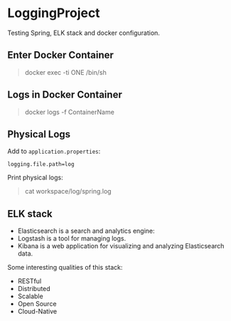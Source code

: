 # LoggingProject
Testing Spring, ELK stack and docker configuration.

## Enter Docker Container

> docker exec -ti ONE /bin/sh

## Logs in Docker Container

> docker logs -f ContainerName

## Physical Logs

Add to `application.properties`:
```
logging.file.path=log
```

Print physical logs:
> cat workspace/log/spring.log

## ELK stack

- Elasticsearch is a search and analytics engine:
- Logstash is a tool for managing logs.
- Kibana is a web application for visualizing and analyzing Elasticsearch data.

Some interesting qualities of this stack:
- RESTful
- Distributed
- Scalable
- Open Source
- Cloud-Native